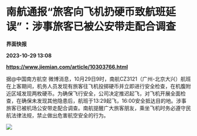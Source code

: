 # 南航通报“旅客向飞机扔硬币致航班延误”：涉事旅客已被公安带走配合调查
**界面快报**

**2023-10-29 13:08**

**https://www.jiemian.com/article/10303766.html**

据@中国南方航空 微博消息，10月29日9时，南航CZ3121（广州-北京大兴）航班在上客期间，机务人员发现有旅客往飞机投掷硬币并立即进行安全检查，在机腹附近区域发现两枚硬币。为确保飞行安全，公司决定推迟起飞，对飞机开展全面检查，在确保未发现其他隐患后，航班于13:29起飞，16:00安全抵达目的地。涉事旅客已被机场公安带走配合调查。南航提醒广大旅客朋友，乘坐飞机时务必遵守民航法律法规，禁止做出危害航空安全的行为。

![](https://p3-sign.toutiaoimg.com/tos-cn-i-axegupay5k/a7853edae08647a680502cc17abce7b8~noop.image?_iz=58558&from=article.pc_detail&x-expires=1699185001&x-signature=vFn9g%2FbA3MOWgJmxHZRnvfmWplQ%3D)